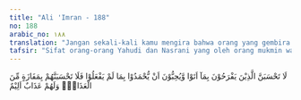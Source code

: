 ```yaml
---
title: "Ali 'Imran - 188"
no: 188
arabic_no: ١٨٨
translation: "Jangan sekali-kali kamu mengira bahwa orang yang gembira dengan apa yang telah mereka kerjakan dan mereka suka dipuji atas perbuatan yang tidak mereka lakukan, jangan sekali-kali kamu mengira bahwa mereka akan lolos dari azab. Mereka akan mendapat azab yang pedih."
tafsir: "Sifat orang-orang Yahudi dan Nasrani yang oleh orang mukmin wajib dihindari, yaitu mereka selalu bergembira atas penyelewengan dan pengkhianatan yang dilakukannya. Mereka merasa bangga karena menganggap dirinya adalah tokoh-tokoh masyarakat dan pemimpin-pemimpin yang ditaati. Mereka senang dipuji-puji bahwa mereka mengetahui secara mendalam semua isi Kitab, dan ahli dalam menafsirkannya, padahal mereka itu bukanlah ahlinya. Mereka berbuat demikian untuk mengalihkan perhatian orang-orang banyak dari kebenaran kepada apa yang dikehendaki pembesar-pembesar mereka dan orang awam walaupun salah. \n\nJanganlah kaum Muslimin menyangka bahwa Ahli Kitab yang perbuatannya jelek dan mengelabui itu akan terlepas dari siksaan, bahkan mereka merasakan azab yang pedih. Kaum mukminin tidak perlu merasa sedih dan cemas atas penyelewengan mereka, tetapi hendaklah tetap menjelaskan yang hak dan jangan sekali-kali menyembunyikannya sedikit pun. Allah akan memenuhi apa yang menjadi keinginan kaum Muslimin dan melenyapkan hal-hal yang mungkar yang telah dilarang itu."
---
```


لَا تَحْسَبَنَّ الَّذِيْنَ يَفْرَحُوْنَ بِمَآ اَتَوْا وَّيُحِبُّوْنَ اَنْ يُّحْمَدُوْا بِمَا لَمْ يَفْعَلُوْا فَلَا تَحْسَبَنَّهُمْ بِمَفَازَةٍ مِّنَ الْعَذَابِۚ وَلَهُمْ عَذَابٌ اَلِيْمٌ
